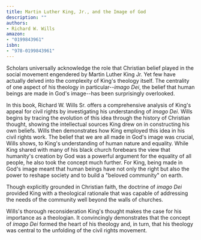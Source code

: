 ```yaml
---
title: Martin Luther King, Jr., and the Image of God
description: ""
authors:
- Richard W. Wills
amazon:
- "0199843961"
isbn:
- "978-0199843961"
---
```

Scholars universally acknowledge the role that Christian belief played in the social movement engendered by Martin Luther King Jr. Yet few have actually delved into the complexity of King's theology itself. The centrality of one aspect of his theology in particular--_imago Dei_, the belief that human beings are made in God's image--has been surprisingly overlooked.

In this book, Richard W. Wills Sr. offers a comprehensive analysis of King's appeal for civil rights by investigating his understanding of _imago Dei_. Wills begins by tracing the evolution of this idea through the history of Christian thought, showing the intellectual sources King drew on in constructing his own beliefs. Wills then demonstrates how King employed this idea in his civil rights work. The belief that we are all made in God's image was crucial, Wills shows, to King's understanding of human nature and equality. While King shared with many of his black church forebears the view that humanity's creation by God was a powerful argument for the equality of all people, he also took the concept much further. For King, being made in God's image meant that human beings have not only the right but also the power to reshape society and to build a "beloved community" on earth.

Though explicitly grounded in Christian faith, the doctrine of _imago Dei_ provided King with a theological rationale that was capable of addressing the needs of the community well beyond the walls of churches.

Wills's thorough reconsideration King's thought makes the case for his importance as a theologian. It convincingly demonstrates that the concept of _imago Dei_ formed the heart of his theology and, in turn, that his theology was central to the unfolding of the civil rights movement.
